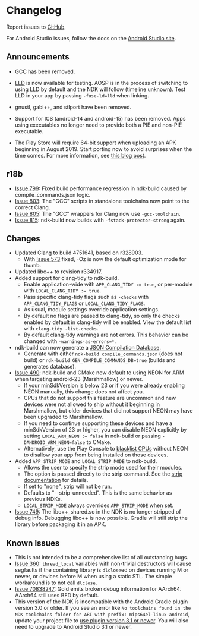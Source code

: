 Changelog
=========

Report issues to [GitHub].

For Android Studio issues, follow the docs on the [Android Studio site].

[GitHub]: https://github.com/android-ndk/ndk/issues
[Android Studio site]: http://tools.android.com/filing-bugs

Announcements
-------------

 * GCC has been removed.

 * [LLD](https://lld.llvm.org/) is now available for testing. AOSP is in the
   process of switching to using LLD by default and the NDK will follow
   (timeline unknown). Test LLD in your app by passing `-fuse-ld=lld` when
   linking.

 * gnustl, gabi++, and stlport have been removed.

 * Support for ICS (android-14 and android-15) has been removed. Apps using
   executables no longer need to provide both a PIE and non-PIE executable.

 * The Play Store will require 64-bit support when uploading an APK beginning in
   August 2019. Start porting now to avoid surprises when the time comes. For
   more information, see [this blog post](https://android-developers.googleblog.com/2017/12/improving-app-security-and-performance.html).

r18b
----

 * [Issue 799]: Fixed build performance regression in ndk-build caused by
   compile_commands.json logic.
 * [Issue 803]: The "GCC" scripts in standalone toolchains now point to the
   correct Clang.
 * [Issue 805]: The "GCC" wrappers for Clang now use `-gcc-toolchain`.
 * [Issue 815]: ndk-build now builds with `-fstack-protector-strong` again.

[Issue 799]: https://github.com/android-ndk/ndk/issues/799
[Issue 803]: https://github.com/android-ndk/ndk/issues/803
[Issue 805]: https://github.com/android-ndk/ndk/issues/805
[Issue 815]: https://github.com/android-ndk/ndk/issues/805

Changes
-------

 * Updated Clang to build 4751641, based on r328903.
     * With [Issue 573] fixed, -Oz is now the default optimization mode for
       thumb.
 * Updated libc++ to revision r334917.
 * Added support for clang-tidy to ndk-build.
     * Enable application-wide with `APP_CLANG_TIDY := true`, or per-module with
       `LOCAL_CLANG_TIDY := true`.
     * Pass specific clang-tidy flags such as `-checks` with
       `APP_CLANG_TIDY_FLAGS` or `LOCAL_CLANG_TIDY_FLAGS`.
     * As usual, module settings override application settings.
     * By default no flags are passed to clang-tidy, so only the checks enabled
       by default in clang-tidy will be enabled. View the default list with
       `clang-tidy -list-checks`.
     * By default clang-tidy warnings are not errors. This behavior can be
       changed with `-warnings-as-errors=*`.
 * ndk-build can now generate a [JSON Compilation Database].
     * Generate with either `ndk-build compile_commands.json` (does not build)
       or `ndk-build GEN_COMPILE_COMMANDS_DB=true` (builds and generates
       database).
 * [Issue 490]: ndk-build and CMake now default to using NEON for ARM when
   targeting android-23 (Marshmallow) or newer.
     * If your minSdkVersion is below 23 or if you were already enabling NEON
       manually, this change does not affect you.
     * CPUs that do not support this feature are uncommon and new devices were
       not allowed to ship without it beginning in Marshmallow, but older
       devices that did not support NEON may have been upgraded to Marshmallow.
     * If you need to continue supporting these devices and have a minSdkVersion
       of 23 or higher, you can disable NEON explicitly by setting
       `LOCAL_ARM_NEON := false` in ndk-build or passing
       `-DANDROID_ARM_NEON=false` to CMake.
     * Alternatively, use the Play Console to [blacklist CPUs] without NEON to
       disallow your app from being installed on those devices.
 * Added `APP_STRIP_MODE` and `LOCAL_STRIP_MODE` to ndk-build.
     * Allows the user to specify the strip mode used for their modules.
     * The option is passed directly to the strip command. See the [strip
       documentation](https://sourceware.org/binutils/docs/binutils/strip.html)
       for details.
     * If set to "none", strip will not be run.
     * Defaults to "--strip-unneeded". This is the same behavior as previous
       NDKs.
     * `LOCAL_STRIP_MODE` always overrides `APP_STRIP_MODE` when set.
 * [Issue 749]: The libc++_shared.so in the NDK is no longer stripped of debug
   info. Debugging libc++ is now possible. Gradle will still strip the library
   before packaging it in an APK.

[Issue 490]: https://github.com/android-ndk/ndk/issues/490
[Issue 573]: https://github.com/android-ndk/ndk/issues/573
[Issue 749]: https://github.com/android-ndk/ndk/issues/749
[blacklist CPUs]: https://support.google.com/googleplay/android-developer/answer/7353455?hl=en
[clang-tidy]: http://clang.llvm.org/extra/clang-tidy/
[JSON Compilation Database]: https://clang.llvm.org/docs/JSONCompilationDatabase.html

Known Issues
------------

 * This is not intended to be a comprehensive list of all outstanding bugs.
 * [Issue 360]: `thread_local` variables with non-trivial destructors will cause
   segfaults if the containing library is `dlclose`ed on devices running M or
   newer, or devices before M when using a static STL. The simple workaround is
   to not call `dlclose`.
 * [Issue 70838247]: Gold emits broken debug information for AArch64. AArch64
   still uses BFD by default.
 * This version of the NDK is incompatible with the Android Gradle plugin
   version 3.0 or older. If you see an error like
   `No toolchains found in the NDK toolchains folder for ABI with prefix: mips64el-linux-android`,
   update your project file to [use plugin version 3.1 or newer]. You will also
   need to upgrade to Android Studio 3.1 or newer.

[Issue 360]: https://github.com/android-ndk/ndk/issues/360
[Issue 70838247]: https://issuetracker.google.com/70838247
[use plugin version 3.1 or newer]: https://developer.android.com/studio/releases/gradle-plugin#updating-plugin

